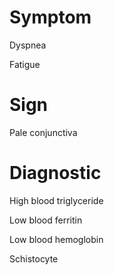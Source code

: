 # Symptom

Dyspnea

Fatigue

# Sign

Pale conjunctiva

# Diagnostic

High blood triglyceride

Low blood ferritin

Low blood hemoglobin

Schistocyte
